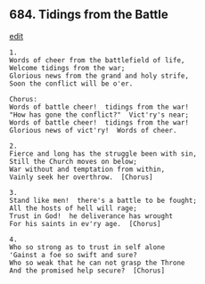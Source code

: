 
## 684.  Tidings from the Battle
[edit](https://docs.google.com/document/d/15i6k76qrbhNctzZTsDBq4zrKqSZb4DVH/edit?mode=html)



    1.
    Words of cheer from the battlefield of life,
    Welcome tidings from the war;
    Glorious news from the grand and holy strife,
    Soon the conflict will be o'er.

    Chorus:
    Words of battle cheer!  tidings from the war!
    "How has gone the conflict?"  Vict'ry's near;
    Words of battle cheer!  tidings from the war!
    Glorious news of vict'ry!  Words of cheer.

    2.
    Fierce and long has the struggle been with sin,
    Still the Church moves on below;
    War without and temptation from within,
    Vainly seek her overthrow.  [Chorus]

    3.
    Stand like men!  there's a battle to be fought;
    All the hosts of hell will rage;
    Trust in God!  he deliverance has wrought
    For his saints in ev'ry age.  [Chorus]

    4.
    Who so strong as to trust in self alone
    'Gainst a foe so swift and sure?
    Who so weak that he can not grasp the Throne
    And the promised help secure?  [Chorus]
